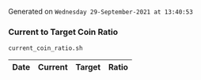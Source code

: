 Generated on `Wednesday 29-September-2021 at 13:40:53`

### Current to Target Coin Ratio
`current_coin_ratio.sh`

Date|Current|Target|Ratio
---|---|---|---
